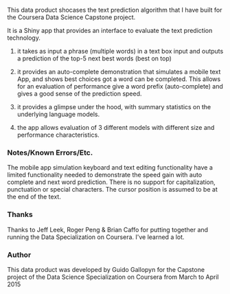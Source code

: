
This data product shocases the text prediction algorithm that I have built for the Coursera Data Science Capstone project.

It is a Shiny app that provides an interface to evaluate the text prediction technology. 

1. it takes as input a phrase (multiple words) in a text box input and outputs a prediction of the top-5 next best words (best on top)

2. it provides an auto-complete demonstration that simulates a mobile text App, and shows best choices got a word can be completed. This allows for an evaluation of performance give a word prefix (auto-complete) and gives a good sense of the prediction speed. 

3. it provides a glimpse under the hood, with summary statistics on the underlying language models.

4. the app allows evaluation of 3 different models with different size and performance characteristics.


### Notes/Known Errors/Etc.

The mobile app simulation keyboard and text editing functionality have a limited functionality needed to demonstrate the speed gain with auto complete and next word prediction. There is no support for capitalization, punctuation or special characters. The cursor position is assumed to be at the end of the text.


### Thanks
Thanks to Jeff Leek, Roger Peng & Brian Caffo for putting together and running the Data Specialization on Coursera. I've learned a lot.

### Author
This data product was developed by Guido Gallopyn for the Capstone project of the Data Science Specialization on Coursera from March to April 2015
